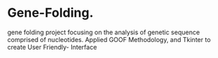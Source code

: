 # Gene-Folding.
gene folding project focusing on the analysis of genetic sequence comprised of nucleotides. Applied GOOF Methodology, and Tkinter to create User Friendly- Interface
